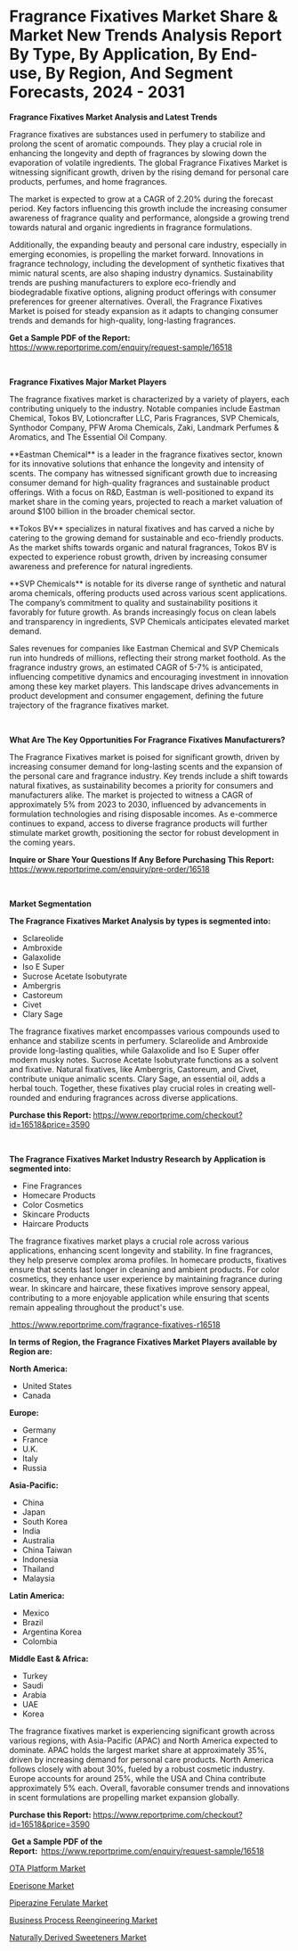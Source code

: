 <p><h1>Fragrance Fixatives Market Share & Market New Trends Analysis Report By Type, By Application, By End-use, By Region, And Segment Forecasts, 2024 - 2031</h1></p><p><strong>Fragrance Fixatives Market Analysis and Latest Trends</strong></p>
<p><p>Fragrance fixatives are substances used in perfumery to stabilize and prolong the scent of aromatic compounds. They play a crucial role in enhancing the longevity and depth of fragrances by slowing down the evaporation of volatile ingredients. The global Fragrance Fixatives Market is witnessing significant growth, driven by the rising demand for personal care products, perfumes, and home fragrances. </p><p>The market is expected to grow at a CAGR of 2.20% during the forecast period. Key factors influencing this growth include the increasing consumer awareness of fragrance quality and performance, alongside a growing trend towards natural and organic ingredients in fragrance formulations. </p><p>Additionally, the expanding beauty and personal care industry, especially in emerging economies, is propelling the market forward. Innovations in fragrance technology, including the development of synthetic fixatives that mimic natural scents, are also shaping industry dynamics. Sustainability trends are pushing manufacturers to explore eco-friendly and biodegradable fixative options, aligning product offerings with consumer preferences for greener alternatives. Overall, the Fragrance Fixatives Market is poised for steady expansion as it adapts to changing consumer trends and demands for high-quality, long-lasting fragrances.</p></p>
<p><strong>Get a Sample PDF of the Report:&nbsp;</strong> <a href="https://www.reportprime.com/enquiry/request-sample/16518?utm_campaign=904&utm_medium=2&utm_source=Github&utm_content=ia&utm_term=23112024&utm_id=fragrance-fixatives">https://www.reportprime.com/enquiry/request-sample/16518</a></p>
<p>&nbsp;</p>
<p><strong>Fragrance Fixatives Major Market Players</strong></p>
<p><p>The fragrance fixatives market is characterized by a variety of players, each contributing uniquely to the industry. Notable companies include Eastman Chemical, Tokos BV, Lotioncrafter LLC, Paris Fragrances, SVP Chemicals, Synthodor Company, PFW Aroma Chemicals, Zaki, Landmark Perfumes & Aromatics, and The Essential Oil Company.</p><p>**Eastman Chemical** is a leader in the fragrance fixatives sector, known for its innovative solutions that enhance the longevity and intensity of scents. The company has witnessed significant growth due to increasing consumer demand for high-quality fragrances and sustainable product offerings. With a focus on R&D, Eastman is well-positioned to expand its market share in the coming years, projected to reach a market valuation of around $100 billion in the broader chemical sector.</p><p>**Tokos BV** specializes in natural fixatives and has carved a niche by catering to the growing demand for sustainable and eco-friendly products. As the market shifts towards organic and natural fragrances, Tokos BV is expected to experience robust growth, driven by increasing consumer awareness and preference for natural ingredients.</p><p>**SVP Chemicals** is notable for its diverse range of synthetic and natural aroma chemicals, offering products used across various scent applications. The company’s commitment to quality and sustainability positions it favorably for future growth. As brands increasingly focus on clean labels and transparency in ingredients, SVP Chemicals anticipates elevated market demand.</p><p>Sales revenues for companies like Eastman Chemical and SVP Chemicals run into hundreds of millions, reflecting their strong market foothold. As the fragrance industry grows, an estimated CAGR of 5-7% is anticipated, influencing competitive dynamics and encouraging investment in innovation among these key market players. This landscape drives advancements in product development and consumer engagement, defining the future trajectory of the fragrance fixatives market.</p></p>
<p>&nbsp;</p>
<p><strong>What Are The Key Opportunities For Fragrance Fixatives Manufacturers?</strong></p>
<p><p>The Fragrance Fixatives market is poised for significant growth, driven by increasing consumer demand for long-lasting scents and the expansion of the personal care and fragrance industry. Key trends include a shift towards natural fixatives, as sustainability becomes a priority for consumers and manufacturers alike. The market is projected to witness a CAGR of approximately 5% from 2023 to 2030, influenced by advancements in formulation technologies and rising disposable incomes. As e-commerce continues to expand, access to diverse fragrance products will further stimulate market growth, positioning the sector for robust development in the coming years.</p></p>
<p><strong>Inquire or Share Your Questions If Any Before Purchasing This Report:</strong> <a href="https://www.reportprime.com/enquiry/pre-order/16518?utm_campaign=904&utm_medium=2&utm_source=Github&utm_content=ia&utm_term=23112024&utm_id=fragrance-fixatives">https://www.reportprime.com/enquiry/pre-order/16518</a></p>
<p>&nbsp;</p>
<p><strong>Market Segmentation</strong></p>
<p><strong>The Fragrance Fixatives Market Analysis by types is segmented into:</strong></p>
<p><ul><li>Sclareolide</li><li>Ambroxide</li><li>Galaxolide</li><li>Iso E Super</li><li>Sucrose Acetate Isobutyrate</li><li>Ambergris</li><li>Castoreum</li><li>Civet</li><li>Clary Sage</li></ul></p>
<p><p>The fragrance fixatives market encompasses various compounds used to enhance and stabilize scents in perfumery. Sclareolide and Ambroxide provide long-lasting qualities, while Galaxolide and Iso E Super offer modern musky notes. Sucrose Acetate Isobutyrate functions as a solvent and fixative. Natural fixatives, like Ambergris, Castoreum, and Civet, contribute unique animalic scents. Clary Sage, an essential oil, adds a herbal touch. Together, these fixatives play crucial roles in creating well-rounded and enduring fragrances across diverse applications.</p></p>
<p><strong>Purchase this Report:&nbsp;</strong><a href="https://www.reportprime.com/checkout?id=16518&price=3590&utm_campaign=904&utm_medium=2&utm_source=Github&utm_content=ia&utm_term=23112024&utm_id=fragrance-fixatives">https://www.reportprime.com/checkout?id=16518&price=3590</a></p>
<p>&nbsp;</p>
<p><strong>The Fragrance Fixatives Market Industry Research by Application is segmented into:</strong></p>
<p><ul><li>Fine Fragrances</li><li>Homecare Products</li><li>Color Cosmetics</li><li>Skincare Products</li><li>Haircare Products</li></ul></p>
<p><p>The fragrance fixatives market plays a crucial role across various applications, enhancing scent longevity and stability. In fine fragrances, they help preserve complex aroma profiles. In homecare products, fixatives ensure that scents last longer in cleaning and ambient products. For color cosmetics, they enhance user experience by maintaining fragrance during wear. In skincare and haircare, these fixatives improve sensory appeal, contributing to a more enjoyable application while ensuring that scents remain appealing throughout the product's use.</p></p>
<p><a href="https://www.reportprime.com/fragrance-fixatives-r16518?utm_campaign=904&utm_medium=2&utm_source=Github&utm_content=ia&utm_term=23112024&utm_id=fragrance-fixatives">&nbsp;https://www.reportprime.com/fragrance-fixatives-r16518</a></p>
<p><strong>In terms of Region, the Fragrance Fixatives Market Players available by Region are:</strong></p>
<p>
    <p> <strong> North America: </strong>
        <ul>
            <li>United States</li>
            <li>Canada</li>
        </ul>
        </p> 
    <p> <strong> Europe: </strong>
        <ul>
            <li>Germany</li>
            <li>France</li>
            <li>U.K.</li>
            <li>Italy</li>
            <li>Russia</li>
        </ul>
        </p> 
    <p> <strong> Asia-Pacific: </strong>
        <ul>
            <li>China</li>
            <li>Japan</li>
            <li>South Korea</li>
            <li>India</li>
            <li>Australia</li>
            <li>China Taiwan</li>
            <li>Indonesia</li>
            <li>Thailand</li>
            <li>Malaysia</li>
        </ul>
        </p> 
    <p> <strong> Latin America: </strong>
        <ul>
            <li>Mexico</li>
            <li>Brazil</li>
            <li>Argentina Korea</li>
            <li>Colombia</li>
        </ul>
        </p> 
    <p> <strong> Middle East & Africa: </strong>
        <ul>
            <li>Turkey</li>
            <li>Saudi</li>
            <li>Arabia</li>
            <li>UAE</li>
            <li>Korea</li>
        </ul>
    </p>
    </p>
<p><p>The fragrance fixatives market is experiencing significant growth across various regions, with Asia-Pacific (APAC) and North America expected to dominate. APAC holds the largest market share at approximately 35%, driven by increasing demand for personal care products. North America follows closely with about 30%, fueled by a robust cosmetic industry. Europe accounts for around 25%, while the USA and China contribute approximately 5% each. Overall, favorable consumer trends and innovations in scent formulations are propelling market expansion globally.</p></p>
<p><strong>Purchase this Report: </strong><a href="https://www.reportprime.com/checkout?id=16518&price=3590&utm_campaign=904&utm_medium=2&utm_source=Github&utm_content=ia&utm_term=23112024&utm_id=fragrance-fixatives">https://www.reportprime.com/checkout?id=16518&price=3590</a></p>
<p>&nbsp;<strong>Get a Sample PDF of the Report:&nbsp;&nbsp;</strong><a href="https://www.reportprime.com/enquiry/request-sample/16518?utm_campaign=904&utm_medium=2&utm_source=Github&utm_content=ia&utm_term=23112024&utm_id=fragrance-fixatives">https://www.reportprime.com/enquiry/request-sample/16518</a></p>
<p><strong></strong></p>
<p><p><a href="https://issuu.com/reportprime-2/docs/ota-platform-market-size-2030.pptx_f6961e9051292a?utm_campaign=904&utm_medium=2&utm_source=Github&utm_content=ia&utm_term=23112024&utm_id=fragrance-fixatives">OTA Platform Market</a></p><p><a href="https://www.linkedin.com/pulse/comprehensive-study-eperisone-market-share-size-growth-121-cagr-srsnf?utm_campaign=904&utm_medium=2&utm_source=Github&utm_content=ia&utm_term=23112024&utm_id=fragrance-fixatives">Eperisone Market</a></p><p><a href="https://www.linkedin.com/pulse/projected-growth-piperazine-ferulate-market-size-scope-analysis-dmj4f?utm_campaign=904&utm_medium=2&utm_source=Github&utm_content=ia&utm_term=23112024&utm_id=fragrance-fixatives">Piperazine Ferulate Market</a></p><p><a href="https://issuu.com/reportprime-2/docs/business-process-reengineering-mark_0d3f455dd4f62c?utm_campaign=904&utm_medium=2&utm_source=Github&utm_content=ia&utm_term=23112024&utm_id=fragrance-fixatives">Business Process Reengineering Market</a></p><p><a href="https://github.com/gerdabatiskzv9/Market-Research-Report-List-1/blob/main/naturally-derived-sweeteners-market.md?utm_campaign=904&utm_medium=2&utm_source=Github&utm_content=ia&utm_term=23112024&utm_id=fragrance-fixatives">Naturally Derived Sweeteners Market</a></p></p>